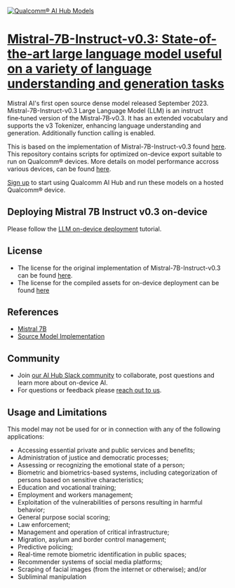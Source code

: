 [![Qualcomm® AI Hub Models](https://qaihub-public-assets.s3.us-west-2.amazonaws.com/qai-hub-models/quic-logo.jpg)](../../README.md)


# [Mistral-7B-Instruct-v0.3: State-of-the-art large language model useful on a variety of language understanding and generation tasks](https://aihub.qualcomm.com/models/mistral_7b_instruct_v0_3_quantized)

Mistral AI's first open source dense model released September 2023. Mistral-7B-Instruct-v0.3 Large Language Model (LLM) is an instruct fine‑tuned version of the Mistral‑7B‑v0.3. It has an extended vocabulary and supports the v3 Tokenizer, enhancing language understanding and generation. Additionally function calling is enabled.

This is based on the implementation of Mistral-7B-Instruct-v0.3 found
[here]({source_repo}). This repository contains scripts for optimized on-device
export suitable to run on Qualcomm® devices. More details on model performance
accross various devices, can be found [here](https://aihub.qualcomm.com/models/mistral_7b_instruct_v0_3_quantized).

[Sign up](https://myaccount.qualcomm.com/signup) to start using Qualcomm AI Hub and run these models on a hosted Qualcomm® device.

## Deploying Mistral 7B Instruct v0.3 on-device

Please follow the [LLM on-device deployment](https://github.com/quic/ai-hub-apps/tree/main/tutorials/llm_on_genie) tutorial.





## License
* The license for the original implementation of Mistral-7B-Instruct-v0.3 can be found
  [here](https://github.com/mistralai/mistral-inference/blob/main/LICENSE).
* The license for the compiled assets for on-device deployment can be found [here](https://github.com/mistralai/mistral-inference/blob/main/LICENSE)


## References
* [Mistral 7B](https://arxiv.org/abs/2310.06825)
* [Source Model Implementation](https://github.com/mistralai/mistral-inference)



## Community
* Join [our AI Hub Slack community](https://aihub.qualcomm.com/community/slack) to collaborate, post questions and learn more about on-device AI.
* For questions or feedback please [reach out to us](mailto:ai-hub-support@qti.qualcomm.com).


## Usage and Limitations

This model may not be used for or in connection with any of the following applications:

- Accessing essential private and public services and benefits;
- Administration of justice and democratic processes;
- Assessing or recognizing the emotional state of a person;
- Biometric and biometrics-based systems, including categorization of persons based on sensitive characteristics;
- Education and vocational training;
- Employment and workers management;
- Exploitation of the vulnerabilities of persons resulting in harmful behavior;
- General purpose social scoring;
- Law enforcement;
- Management and operation of critical infrastructure;
- Migration, asylum and border control management;
- Predictive policing;
- Real-time remote biometric identification in public spaces;
- Recommender systems of social media platforms;
- Scraping of facial images (from the internet or otherwise); and/or
- Subliminal manipulation


